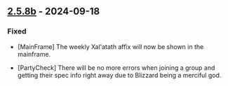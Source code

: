 ## [2.5.8b](https://github.com/NintendoLink07/MythicIOGrabber/releases/tag/2.5.8b) - 2024-09-18

### Fixed

- [MainFrame] The weekly Xal'atath affix will now be shown in the mainframe.

- [PartyCheck] There will be no more errors when joining a group and getting their spec info right away due to Blizzard being a merciful god.
